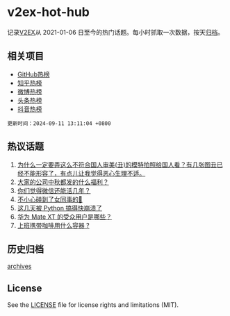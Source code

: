 # v2ex-hot-hub

 记录[V2EX](https://www.v2ex.com/)从 2021-01-06 日至今的热门话题。每小时抓取一次数据，按天[归档](archives)。
 
 ## 相关项目

- [GitHub热榜](https://github.com/lonnyzhang423/github-hot-hub)
- [知乎热榜](https://github.com/lonnyzhang423/zhihu-hot-hub)
- [微博热榜](https://github.com/lonnyzhang423/weibo-hot-hub)
- [头条热榜](https://github.com/lonnyzhang423/toutiao-hot-hub)
- [抖音热榜](https://github.com/lonnyzhang423/douyin-hot-hub)


 `更新时间：2024-09-11 13:11:04 +0800`

## 热议话题

1. [为什么一定要弄这么不符合国人审美(丑)的模特拍照给国人看？有几张图丑已经不能形容了，有点儿让我觉得恶心生理不适。](https://www.v2ex.com/t/1071644)
1. [大家的公司中秋都发的什么福利？](https://www.v2ex.com/t/1071846)
1. [你们觉得微信还能活几年？](https://www.v2ex.com/t/1071863)
1. [不小心碰到了女同事的🐻](https://www.v2ex.com/t/1071907)
1. [这几天被 Python 搞得快崩溃了](https://www.v2ex.com/t/1071840)
1. [华为 Mate XT 的受众用户是哪些？](https://www.v2ex.com/t/1071871)
1. [上班携带咖啡用什么容器 ?](https://www.v2ex.com/t/1071855)

## 历史归档

[archives](archives)

## License

See the [LICENSE](LICENSE) file for license rights and limitations (MIT).
